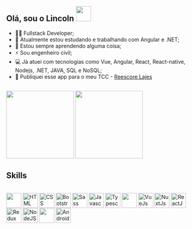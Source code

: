 ## Olá, sou o Lincoln <img src="https://raw.githubusercontent.com/iampavangandhi/iampavangandhi/master/gifs/Hi.gif" width="40px" height="40px">  </br>

 - 👨‍💻 Fullstack Developer;
 - 🌱 Atualmente estou estudando e trabalhando com Angular e .NET;
 - 🚀 Estou sempre aprendendo alguma coisa;
 - ⚡ Sou engenheiro civil;
 - 💻 Já atuei com tecnologias como Vue, Angular, React, React-native, Nodejs, .NET, JAVA, SQL e NoSQL;
 - 📱  Publiquei esse app para o meu TCC - [Reescore Lajes](https://play.google.com/store/apps/details?id=com.reescorelajes.dimensionamentodeescoras)
 
##

<div style="display: flex">
  <a src="https://github.com/Lincoln-Modesto">
    <img height="180em" src="https://github-readme-stats.vercel.app/api?username=Lincoln-Modesto&count_private=true&theme=midnight-purple&include_all_commits&show_icons=true"/>
    <img height="180em" src="https://github-readme-stats.vercel.app/api/top-langs/?username=Lincoln-Modesto&layout=compact&theme=midnight-purple"/>
  </a>
</div>
 
## Skills
<div style="display: inline_block"><br>
  <img width="40" height="40" align="center" src="https://cdn.jsdelivr.net/gh/devicons/devicon/icons/figma/figma-original.svg" />
  <img width="40" height="40" align="center" src="https://cdn.jsdelivr.net/gh/devicons/devicon/icons/html5/html5-original.svg" alt="HTML"/>
  <img width="40" height="40" align="center" src="https://cdn.jsdelivr.net/gh/devicons/devicon/icons/css3/css3-original.svg" alt="CSS"/>
  <img width="40" height="40" align="center" src="https://cdn.jsdelivr.net/gh/devicons/devicon/icons/bootstrap/bootstrap-original.svg" alt="Bootstrap"/>
  <img width="40" height="40" align="center" src="https://cdn.jsdelivr.net/gh/devicons/devicon/icons/sass/sass-original.svg" alt="Sass" />
  <img width="40" height="40" align="center" src="https://cdn.jsdelivr.net/gh/devicons/devicon/icons/javascript/javascript-original.svg" alt="Javascript"/>
  <img width="40" height="40" align="center" src="https://cdn.jsdelivr.net/gh/devicons/devicon/icons/typescript/typescript-original.svg" alt="Typescript"/>
  <img width="40" height="40" align="center" src="https://cdn.jsdelivr.net/gh/devicons/devicon/icons/angularjs/angularjs-original.svg" />
  <img width="40" height="40" align="center" src="https://cdn.jsdelivr.net/gh/devicons/devicon/icons/vuejs/vuejs-original.svg" alt="VueJs"/>
  <img width="40" height="40" align="center" src="https://cdn.jsdelivr.net/gh/devicons/devicon/icons/nuxtjs/nuxtjs-original.svg" alt="NuxtJs"/>
  <img width="40" height="40" align="center" src="https://cdn.jsdelivr.net/gh/devicons/devicon/icons/react/react-original.svg" alt="ReactJS"/>
  <img width="40" height="40" align="center" src="https://cdn.jsdelivr.net/gh/devicons/devicon/icons/redux/redux-original.svg" alt="Redux"/>
  <img width="40" height="40" align="center" src="https://cdn.jsdelivr.net/gh/devicons/devicon/icons/nodejs/nodejs-original.svg" alt="NodeJS"/>
  <img width="40" height="40" align="center" src="https://cdn.jsdelivr.net/gh/devicons/devicon/icons/mongodb/mongodb-original-wordmark.svg" />
  <img width="40" height="40" align="center" src="https://cdn.jsdelivr.net/gh/devicons/devicon/icons/android/android-original.svg" alt="Android"/>
  <!--<img width="40" height="40" align="center" src="https://cdn.jsdelivr.net/gh/devicons/devicon/icons/express/express-original-wordmark.svg" alt="Express"/>
<img width="40" height="40" align="center" src="https://cdn.jsdelivr.net/gh/devicons/devicon/icons/nextjs/nextjs-original.svg" alt="NextJS"/>
  <img width="40" height="40" align="center" src="https://cdn.jsdelivr.net/gh/devicons/devicon/icons/mongodb/mongodb-original.svg" alt="MongoDB"/>
  <img width="40" height="40" align="center" src="https://cdn.jsdelivr.net/gh/devicons/devicon/icons/postgresql/postgresql-original.svg" alt="Postgres"/>
  <img width="40" height="40" align="center" src="https://cdn.jsdelivr.net/gh/devicons/devicon/icons/docker/docker-original.svg" alt="Docker"/>
  !-->
</div>

<!--<div style="display: flex">
  <a src="https://github.com/Lincoln-Modesto">
    <img height="180em" src="https://github-readme-stats.vercel.app/api?username=Lincoln-Modesto&count_private=true&theme=midnight-purple&include_all_commits&show_icons=true"/>
    <img height="180em" src="https://github-readme-stats.vercel.app/api/top-langs/?username=Lincoln-Modesto&layout=compact&theme=midnight-purple"/>
  </a>
</div>!-->
